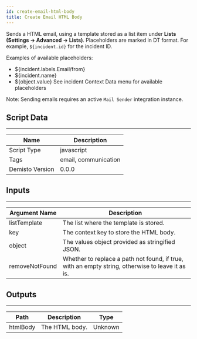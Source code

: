 ```yaml
---
id: create-email-html-body
title: Create Email HTML Body
---
```


Sends a HTML email, using a template stored as a list item under **Lists (Settings -> Advanced -> Lists)**.
Placeholders are marked in DT format. For example, `${incident.id}` for the incident ID.

Examples of available placeholders:
- ${incident.labels.Email/from}
- ${incident.name}
- ${object.value}
See incident Context Data menu for available placeholders

Note: Sending emails requires an active `Mail Sender` integration instance.
## Script Data
---

| **Name** | **Description** |
| --- | --- |
| Script Type | javascript |
| Tags | email, communication |
| Demisto Version | 0.0.0 |

## Inputs
---

| **Argument Name** | **Description** |
| --- | --- |
| listTemplate | The list where the template is stored. |
| key | The context key to store the HTML body. |
| object | The values object provided as stringified JSON. |
| removeNotFound | Whether to replace a path not found, if true, with an empty string, otherwise to leave it as is. |

## Outputs
---

| **Path** | **Description** | **Type** |
| --- | --- | --- |
| htmlBody | The HTML body. | Unknown |

